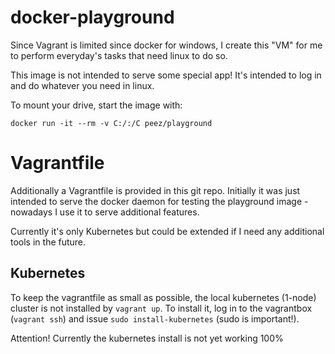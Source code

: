 # docker-playground


Since Vagrant is limited since docker for windows, I create this "VM" for me to perform
everyday's tasks that need linux to do so. 

This image is not intended to serve some special app! It's intended to log in and do whatever you need in linux.

To mount your drive, start the image with:

    docker run -it --rm -v C:/:/C peez/playground


# Vagrantfile
Additionally a Vagrantfile is provided in this git repo. Initially it was just intended to serve the docker daemon for testing the playground image - nowadays I use it to serve additional features.

Currently it's only Kubernetes but could be extended if I need any additional tools in the future.

## Kubernetes
To keep the vagrantfile as small as possible, the local kubernetes (1-node) cluster is not installed by ```vagrant up```. To install it, log in to the vagrantbox (```vagrant ssh```) and issue ```sudo install-kubernetes``` (sudo is important!).

Attention! Currently the kubernetes install is not yet working 100%

